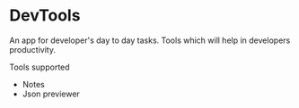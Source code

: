 # DevTools
An app for developer's day to day tasks. Tools which will help in developers productivity.

Tools supported

* Notes
* Json previewer

